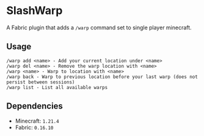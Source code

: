 # SlashWarp

A Fabric plugin that adds a `/warp` command set to single player minecraft.

## Usage

```
/warp add <name> - Add your current location under <name>
/warp del <name> - Remove the warp location with <name>
/warp <name> - Warp to location with <name>
/warp back - Warp to previous location before your last warp (does not persist between sessions)
/warp list - List all available warps
```

## Dependencies
- Minecraft: `1.21.4`
- Fabric: `0.16.10`